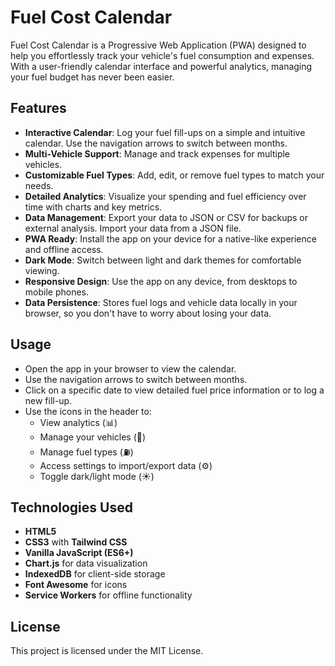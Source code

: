 # Fuel Cost Calendar

Fuel Cost Calendar is a Progressive Web Application (PWA) designed to help you effortlessly track your vehicle's fuel consumption and expenses. With a user-friendly calendar interface and powerful analytics, managing your fuel budget has never been easier.

## Features

- **Interactive Calendar**: Log your fuel fill-ups on a simple and intuitive calendar. Use the navigation arrows to switch between months.
- **Multi-Vehicle Support**: Manage and track expenses for multiple vehicles.
- **Customizable Fuel Types**: Add, edit, or remove fuel types to match your needs.
- **Detailed Analytics**: Visualize your spending and fuel efficiency over time with charts and key metrics.
- **Data Management**: Export your data to JSON or CSV for backups or external analysis. Import your data from a JSON file.
- **PWA Ready**: Install the app on your device for a native-like experience and offline access.
- **Dark Mode**: Switch between light and dark themes for comfortable viewing.
- **Responsive Design**: Use the app on any device, from desktops to mobile phones.
- **Data Persistence**: Stores fuel logs and vehicle data locally in your browser, so you don't have to worry about losing your data.

## Usage

- Open the app in your browser to view the calendar.
- Use the navigation arrows to switch between months.
- Click on a specific date to view detailed fuel price information or to log a new fill-up.
- Use the icons in the header to:
    - View analytics (📊)
    - Manage your vehicles (🚗)
    - Manage fuel types (⛽)
    - Access settings to import/export data (⚙️)
    - Toggle dark/light mode (☀️)

## Technologies Used

- **HTML5**
- **CSS3** with **Tailwind CSS**
- **Vanilla JavaScript (ES6+)**
- **Chart.js** for data visualization
- **IndexedDB** for client-side storage
- **Font Awesome** for icons
- **Service Workers** for offline functionality

## License

This project is licensed under the MIT License.
